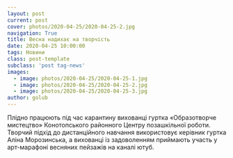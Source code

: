 ```yaml
---
layout: post
current: post
cover: photos/2020-04-25/2020-04-25-2.jpg
navigation: True
title: Весна надихає на творчість
date: 2020-04-25 10:00:00
tags: Новини
class: post-template
subclass: 'post tag-news'
images:
  - image: photos/2020-04-25/2020-04-25-1.jpg
  - image: photos/2020-04-25/2020-04-25-2.jpg
  - image: photos/2020-04-25/2020-04-25-3.jpg
author: golub
---
```


Плідно працюють під час карантину вихованці гуртка «Образотворче мистецтво» Конотопського районного Центру позашкільної роботи.
Творчий підхід до дистанційного навчання використовує керівник гуртка Аліна Морозинська, а вихованці із задоволенням приймають участь у арт-марафоні весняних пейзажів на каналі ютуб.
